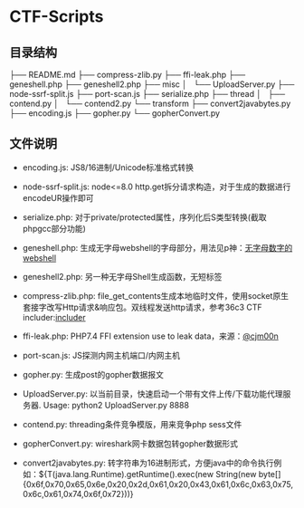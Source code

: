 # CTF-Scripts

## 目录结构
├── README.md
├── compress-zlib.py
├── ffi-leak.php
├── geneshell.php
├── geneshell2.php
├── misc
│   └── UploadServer.py
├── node-ssrf-split.js
├── port-scan.js
├── serialize.php
├── thread
│   ├── contend.py
│   └── contend2.py
└── transform
    ├── convert2javabytes.py
    ├── encoding.js
    ├── gopher.py
    └── gopherConvert.py

## 文件说明
* encoding.js: JS8/16进制/Unicode标准格式转换

* node-ssrf-split.js: node<=8.0 http.get拆分请求构造，对于生成的数据进行encodeUR操作即可

* serialize.php: 对于private/protected属性，序列化后S类型转换(截取phpgcc部分功能)

* geneshell.php: 生成无字母webshell的字母部分，用法见p神：[无字母数字的webshell](https://www.leavesongs.com/PENETRATION/webshell-without-alphanum.html#_4)

* geneshell2.php: 另一种无字母Shell生成函数，无短标签

* compress-zlib.php: file_get_contents生成本地临时文件，使用socket原生套接字改写Http请求&响应包。双线程发送http请求，参考36c3 CTF includer:[includer](https://ljdd520.github.io/2020/01/15/hxp-36c3-ctf-Web-%E5%AD%A6%E4%B9%A0%E8%AE%B0%E5%BD%95/)

* ffi-leak.php: PHP7.4 FFI extension use to leak data，来源：[@cjm00n](https://cjm00n.top/CTF/tctf-2020-wp.html)

* port-scan.js: JS探测内网主机端口/内网主机

* gopher.py: 生成post的gopher数据报文

* UploadServer.py: 以当前目录，快速启动一个带有文件上传/下载功能代理服务器. Usage: python2 UploadServer.py 8888

* contend.py: threading条件竞争模版，用来竞争php sess文件

* gopherConvert.py: wireshark网卡数据包转gopher数据形式

* convert2javabytes.py: 转字符串为16进制形式，方便java中的命令执行例如：${T(java.lang.Runtime).getRuntime().exec(new String(new byte[]{0x6f,0x70,0x65,0x6e,0x20,0x2d,0x61,0x20,0x43,0x61,0x6c,0x63,0x75,0x6c,0x61,0x74,0x6f,0x72}))}
